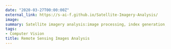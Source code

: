 ```yaml
---
date: "2020-03-27T00:00:00Z"
external_link: https://s-ai-f.github.io/Satellite-Imagery-Analysis/
image: 
summary: Satellite imagery analysis:image processing, index generation, image segmentation, and image classification. 
tags: 
- Computer Vision
title: Remote Sensing Images Analysis
---
```


